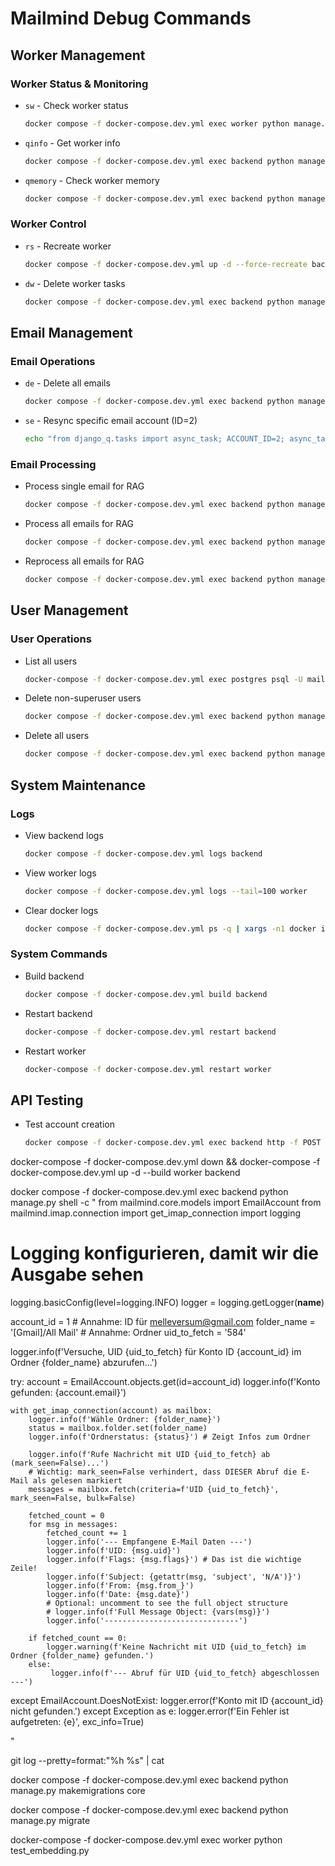 # Mailmind Debug Commands

## Worker Management
### Worker Status & Monitoring
- `sw` - Check worker status
  ```bash
  docker compose -f docker-compose.dev.yml exec worker python manage.py qmonitor
  ```
- `qinfo` - Get worker info
  ```bash
  docker compose -f docker-compose.dev.yml exec backend python manage.py qinfo
  ```
- `qmemory` - Check worker memory
  ```bash
  docker compose -f docker-compose.dev.yml exec backend python manage.py qmemory
  ```

### Worker Control
- `rs` - Recreate worker
  ```bash
  docker compose -f docker-compose.dev.yml up -d --force-recreate backend worker
  ```
- `dw` - Delete worker tasks
  ```bash
  docker compose -f docker-compose.dev.yml exec backend python manage.py shell -c "from django_q.models import Schedule, Success, Failure, OrmQ; sq_del, _ = Schedule.objects.all().delete(); suq_del, _ = Success.objects.all().delete(); fq_del, _ = Failure.objects.all().delete(); oq_del, _ = OrmQ.objects.all().delete(); print(f'Deleted {sq_del} Schedules, {suq_del} Success records, {fq_del} Failure records, {oq_del} OrmQ queue items.')"
  ```

## Email Management
### Email Operations
- `de` - Delete all emails
  ```bash
  docker compose -f docker-compose.dev.yml exec backend python manage.py shell -c "from mailmind.core.models import Email; deleted_count, _ = Email.objects.all().delete(); print(f'Deleted {deleted_count} emails.')"
  ```
- `se` - Resync specific email account (ID=2)
  ```bash
  echo "from django_q.tasks import async_task; ACCOUNT_ID=2; async_task('mailmind.imap.sync.sync_account', ACCOUNT_ID); print(f'Sync task queued for account ID: {ACCOUNT_ID}')" | docker compose -f docker-compose.dev.yml exec -T backend python manage.py shell
  ```

### Email Processing
- Process single email for RAG
  ```bash
  docker compose -f docker-compose.dev.yml exec backend python manage.py process_emails_for_rag --email-id <ID>
  ```
- Process all emails for RAG
  ```bash
  docker compose -f docker-compose.dev.yml exec backend python manage.py process_emails_for_rag --all
  ```
- Reprocess all emails for RAG
  ```bash
  docker compose -f docker-compose.dev.yml exec backend python manage.py process_emails_for_rag --reprocess
  ```

## User Management
### User Operations
- List all users
  ```bash
  docker-compose -f docker-compose.dev.yml exec postgres psql -U mailmind -d mailmind -c "SELECT id, email FROM core_user;"
  ```
- Delete non-superuser users
  ```bash
  docker compose -f docker-compose.dev.yml exec backend python manage.py shell -c "from django.contrib.auth import get_user_model; User = get_user_model(); num_deleted, _ = User.objects.exclude(is_superuser=True).delete(); print(f'Deleted {num_deleted} non-superuser users.')"
  ```
- Delete all users
  ```bash
  docker compose -f docker-compose.dev.yml exec backend python manage.py shell -c "from django.contrib.auth import get_user_model; User = get_user_model(); count, _ = User.objects.all().delete(); print(f'{count} users deleted.')"
  ```

## System Maintenance
### Logs
- View backend logs
  ```bash
  docker compose -f docker-compose.dev.yml logs backend
  ```
- View worker logs
  ```bash
  docker compose -f docker-compose.dev.yml logs --tail=100 worker
  ```
- Clear docker logs
  ```bash
  docker compose -f docker-compose.dev.yml ps -q | xargs -n1 docker inspect --format='{{.LogPath}}' | xargs sudo truncate -s 0
  ```

### System Commands
- Build backend
  ```bash
  docker compose -f docker-compose.dev.yml build backend
  ```
- Restart backend
  ```bash
  docker-compose -f docker-compose.dev.yml restart backend
  ```
- Restart worker
  ```bash
  docker-compose -f docker-compose.dev.yml restart worker
  ```

## API Testing
- Test account creation
  ```bash
  docker compose -f docker-compose.dev.yml exec backend http -f POST localhost:8000/api/v1/accounts/ "Authorization: Token 0c2bcbf28ce60bb904bbc743cf9e76e98a63ea36" email=melleprise@gmail.com password=A33b4321 imap_server=imap.gmail.com imap_port:=993 imap_use_ssl:=true smtp_server=smtp.gmail.com smtp_port:=587 smtp_use_tls:=true username=melleprise@gmail.com provider=custom name=melleprise
  ```

docker-compose -f docker-compose.dev.yml down && docker-compose -f docker-compose.dev.yml up -d --build worker backend

docker compose -f docker-compose.dev.yml exec backend python manage.py shell -c "
from mailmind.core.models import EmailAccount
from mailmind.imap.connection import get_imap_connection
import logging

# Logging konfigurieren, damit wir die Ausgabe sehen
logging.basicConfig(level=logging.INFO)
logger = logging.getLogger(__name__)

account_id = 1  # Annahme: ID für melleversum@gmail.com
folder_name = '[Gmail]/All Mail' # Annahme: Ordner
uid_to_fetch = '584'

logger.info(f'Versuche, UID {uid_to_fetch} für Konto ID {account_id} im Ordner {folder_name} abzurufen...')

try:
    account = EmailAccount.objects.get(id=account_id)
    logger.info(f'Konto gefunden: {account.email}')

    with get_imap_connection(account) as mailbox:
        logger.info(f'Wähle Ordner: {folder_name}')
        status = mailbox.folder.set(folder_name)
        logger.info(f'Ordnerstatus: {status}') # Zeigt Infos zum Ordner
        
        logger.info(f'Rufe Nachricht mit UID {uid_to_fetch} ab (mark_seen=False)...')
        # Wichtig: mark_seen=False verhindert, dass DIESER Abruf die E-Mail als gelesen markiert
        messages = mailbox.fetch(criteria=f'UID {uid_to_fetch}', mark_seen=False, bulk=False) 

        fetched_count = 0
        for msg in messages:
            fetched_count += 1
            logger.info('--- Empfangene E-Mail Daten ---')
            logger.info(f'UID: {msg.uid}')
            logger.info(f'Flags: {msg.flags}') # Das ist die wichtige Zeile!
            logger.info(f'Subject: {getattr(msg, 'subject', 'N/A')}')
            logger.info(f'From: {msg.from_}')
            logger.info(f'Date: {msg.date}')
            # Optional: uncomment to see the full object structure
            # logger.info(f'Full Message Object: {vars(msg)}') 
            logger.info('------------------------------')

        if fetched_count == 0:
            logger.warning(f'Keine Nachricht mit UID {uid_to_fetch} im Ordner {folder_name} gefunden.')
        else:
             logger.info(f'--- Abruf für UID {uid_to_fetch} abgeschlossen ---')


except EmailAccount.DoesNotExist:
    logger.error(f'Konto mit ID {account_id} nicht gefunden.')
except Exception as e:
    logger.error(f'Ein Fehler ist aufgetreten: {e}', exc_info=True)

"


git log --pretty=format:"%h %s" | cat



docker compose -f docker-compose.dev.yml exec backend python manage.py makemigrations core

docker compose -f docker-compose.dev.yml exec backend python manage.py migrate

docker-compose -f docker-compose.dev.yml exec worker python test_embedding.py

